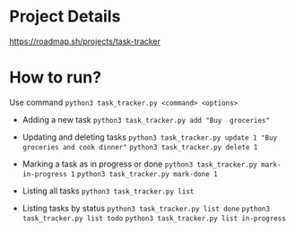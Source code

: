# Project Details
https://roadmap.sh/projects/task-tracker

# How to run?
Use command `python3 task_tracker.py <command> <options>`

- Adding a new task
`python3 task_tracker.py add "Buy  groceries"`

- Updating and deleting tasks
`python3 task_tracker.py update 1 "Buy groceries and cook dinner"`
`python3 task_tracker.py delete 1`

- Marking a task as in progress or done
`python3 task_tracker.py mark-in-progress 1`
`python3 task_tracker.py mark-done 1`

- Listing all tasks
`python3 task_tracker.py list`

- Listing tasks by status
`python3 task_tracker.py list done`
`python3 task_tracker.py list todo`
`python3 task_tracker.py list in-progress`